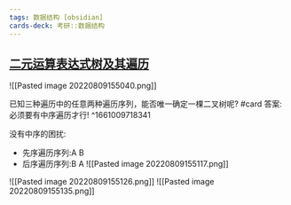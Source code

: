 ```yaml
---
tags: 数据结构 [obsidian]
cards-deck: 考研::数据结构
---
```




## [二元运算表达式树及其遍历](zotero://select/library/items/IPRJA9HU)
![[Pasted image 20220809155040.png]]

已知三种遍历中的任意两种遍历序列，能否唯一确定一棵二叉树呢? #card
答案:必须要有中序遍历才行!
^1661009718341

没有中序的困扰:
- 先序遍历序列:A B
- 后序遍历序列:B A
![[Pasted image 20220809155117.png]]

![[Pasted image 20220809155126.png]]
![[Pasted image 20220809155135.png]]

